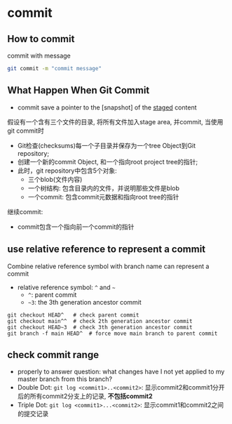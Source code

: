 # commit

## How to commit

commit with message

```bash
git commit -m "commit message"
```

## What Happen When Git Commit

- commit save a pointer to the [snapshot] of the [staged](git-glossary.md#staging-area) content

假设有一个含有三个文件的目录, 将所有文件加入stage area, 并commit, 当使用git commit时

- Git检查(checksums)每一个子目录并保存为一个tree Object到Git repository;
- 创建一个新的commit Object, 和一个指向root project tree的指针;
- 此时，git repository中包含5个对象:
  - 三个blob(文件内容)
  - 一个树结构: 包含目录内的文件，并说明那些文件是blob
  - 一个commit: 包含commit元数据和指向root tree的指针

继续commit:

- commit包含一个指向前一个commit的指针

## use relative reference to represent a commit

Combine relative reference symbol with branch name can represent a commit

- relative reference symbol: `^` and `~`
  - `^`: parent commit
  - `~3`: the 3th generation ancestor commit

```shell
git checkout HEAD^   # check parent commit
git checkout main^^  # check 2th generation ancestor commit
git checkout HEAD~3  # check 3th generation ancestor commit
git branch -f main HEAD^  # force move main branch to parent commit
```

## check commit range

- properly to answer question: what changes have I not yet applied to my master branch from this branch?
- Double Dot: `git log <commit1>..<commit2>`: 显示commit2和commit1分开后的所有commit2分支上的记录, **不包括commit2**
- Triple Dot: `git log <commit1>...<commit2>`: 显示commit1和commit2之间的提交记录